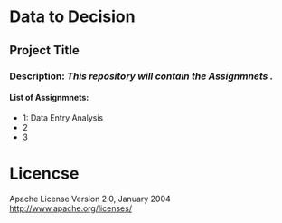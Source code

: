 # Data to Decision

## Project Title

### Description: _This repository will contain the Assignmnets ._
#### List of Assignmnets:
* 1: Data Entry Analysis
* 2
* 3

# Licencse
Apache License Version 2.0, January 2004 http://www.apache.org/licenses/




